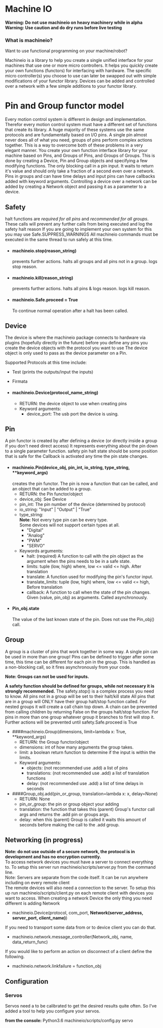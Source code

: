 # Machine IO

**Warning: Do not use machineio on heavy machinery while in alpha**  
**Warning: Use caution and do dry runs before live testing**  

### What is machineio?

Want to use functional programming on your machine/robot?

Machineio is a library to help you create a single unified interface 
for your machines that use one or more micro controllers.
It helps you quickly create your own functions (functors) for interfacing with hardware.
The specific micro controller(s) you choose to use can later be swapped out with simple
modifications of your functor library. Devices can be added and controlled over a network
with a few simple additions to your functor library.


# Pin and Group functor model

Every motion control system is different in design and implementation.
Therefor every motion control system must have a different set of functions that create its library.
A huge majority of these systems use the same protocols and are fundamentally based on I/O pins.
A single pin almost never does all of what you need, groups of pins perform complex actions together.
This is a way to overcome both of these problems in a very elegant manner.
You create your own function interface library for your machine based on Pins, 
and Groups of Pins, and Groups of Groups.
This is done by creating a Device, Pin and Group objects and specifying a few modifying functions.
The only blocking call in a pin input. It waits to return it's value and should only take a 
fraction of a second even over a network. Pins in groups and can have time delays and
input pins can have callbacks added with keyword arguments. Controlling a device over a network
can be added by creating a Network object and passing it as a parameter to a device.

## Safety

halt functions are _required for all pins_ and _recommended for all groups_.
These calls will prevent any further calls from being executed and log the safety halt reason
If you are going to implement your own system for this you may use Safe.SUPPRESS_WARNINGS
All machineio commands must be executed in the same thread to run safely at this time.

 * #### machineio.stop(reason_string)  
    prevents further actions.
    halts all groups and all pins not in a group.
    logs stop reason.
 * #### machineio.kill(reason_string)  
    prevents further actions.
    halts all pins & logs reason.
    logs kill reason.
 * #### machineio.Safe.proceed = True  
    To continue normal operation after a halt has been called.

## Device
The device is where the machineio package connects to hardware via plugins (hopefully directly in the future)
before you define any pins you create the device objects with the protocol you want to use
The device object is only used to pass as the device parameter on a Pin.
 
Supported Protocols at this time include:
  * Test (prints the outputs/input the inputs)
  * Firmata
  
  
  * #### machineio.Device(protocol_name_string)  
    - RETURN: the device object to use when creating pins
    - Keyword arguments:  
        + device_port: The usb port the device is using.

## Pin

A pin functor is created by after defining a device (or directly inside a group if you don't need direct access)
It represents everything about the pin down to a single parameter function.
safety pin halt state should be some position that is safe for the
Callback is activated any time the pin state changes.

  * #### machineio.Pin(device_obj, pin_int, io_string, type_string, **keyword_args)  
    creates the pin functor. The pin is now a function that can be called, 
    and an object that can be added to a group.
    - RETURN: the Pin functor/object
    - device_obj: See Device
    - pin_int: The pin number of the device (determined by protocol)
    - io_string: "Input" | "Output" | "True"
    - type_string:  
        **Note**: Not every type pin can be every type.  
        Some devices will not support certain types at all.
      + "Digital"
      + "Analog"
      + "PWM"
      + "SERVO"
    - Keywords arguments:  
      + halt: (required) A function to call with the pin object as the argument
        when the pins needs to be in a safe state.
      + limits: tuple (low, high) where, low <= valid <= high. After translation
      + translate: A function used for modifying the pin's functor input.
      + translate_limits: tuple (low, high) where, low <= valid <= high, Before translation
      + callback: A function to call when the state of the pin changes. 
        Given (value, pin_obj) as arguments. 
        Called asynchronously.
  * #### Pin_obj.state  
    The value of the last known state of the pin.  Does not use the Pin_obj() call.

## Group
A group is a cluster of pins that work together in some way.  A single pin can be used in more than one group!
Pins can be defined to trigger after some time, this time can be different for each pin in the group. This is
handled as a non-blocking call, so it fires asynchronously from your code.

**Note: Groups can not be used for inputs.**

**A safety function should be defined for groups, while not necessary it is strongly recommended.**
The safety.stop() is a complex process you need to know.
All pins not in a group will be set to their halt/kill state
All pins that are in a group will ONLY have their group halt/stop function called.
For nested groups it will create a call chain top down.
A chain can be prevented from calling children by returning False on the groups halt/stop function.
For pins in more than one group whatever group it branches to first will stop it.
Further actions will be prevented until safety.Safe.proceed is True

  * ####machineio.Group(dimensions, limit=lambda x: True, **keyword_args)
    - RETURN: the Group functor/object
    - dimensions: int of how many arguments the group takes.
    - limit: a boolean return function to determine if the input is within the limits.
    - Keyword arguments:
        + objects: (not recommended use .add) a list of pins
        + translations: (not recommended use .add) a list of translation functions
        + delay: (not recommended use .add) a list of time delays in seconds
  * ####Group_obj.add(pin_or_group, translation=lambda x: x, delay=None)
    - RETURN: None
    - pin_or_group: the pin or group object your adding
    - translation: the function that takes this (parent) Group's functor call args and 
        returns the .add pin or groups args.
    - delay: when this (parent) Group is called it waits this amount of seconds
        before making the call to the .add group.
 
## Networking (in progress)
**Note: do not use outside of a secure network, the protocol is in development and has no encryption currently.**  
To access network devices you must have a server to connect everything to.
To setup this server run machineio/scripts/server.py from the command line.  
Note: Servers are separate from the code itself. It can be run anywhere including on every remote client  
The remote devices will also need a connection to the server. To setup this up
run machineio/scripts/client.py on each remote client with devices you want to access.
When creating a network Device the only thing you need different is adding Network
  * machineio.Device(protocol, com_port, **Network(server_address, server_port, client_name)**)

If you need to transport some data from or to device client you can do that.
  * machineio.network.message_controller(Network_obj, name, data_return_func)
  
If you would like to perform an action on disconnect of a client define the following.
  * machineio.network.linkfailure = function_obj

## Configuration
### Servos
Servos need a to be calibrated to get the desired results quite often. 
So I've added a tool to help you configure your servos.

**from the console:** Python3.6 machineio/scripts/config.py servo